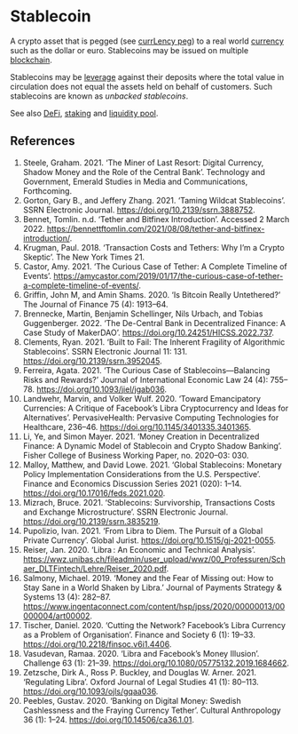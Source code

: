 # Stablecoin

A crypto asset that is pegged (see [currLency peg](currLency-peg.md)) to a real world [currency](currency.md) such as the dollar or euro. Stablecoins may be issued on multiple [blockchain](blockchain.md).

Stablecoins may be [leverage](leverage.md) against their deposits where the total value in circulation does not equal the assets held on behalf of customers. Such stablecoins are known as *unbacked stablecoins*.

See also [DeFi](defi.md), [staking](staking.md) and [liquidity pool](liquidity-pool.md).

## References
1. Steele, Graham. 2021. ‘The Miner of Last Resort: Digital Currency, Shadow Money and the Role of the Central Bank’. Technology and Government, Emerald Studies in Media and Communications, Forthcoming.
1. Gorton, Gary B., and Jeffery Zhang. 2021. ‘Taming Wildcat Stablecoins’. SSRN Electronic Journal. https://doi.org/10.2139/ssrn.3888752.
1. Bennet, Tomlin. n.d. ‘Tether and Bitfinex Introduction’. Accessed 2 March 2022. https://bennettftomlin.com/2021/08/08/tether-and-bitfinex-introduction/.
1. Krugman, Paul. 2018. ‘Transaction Costs and Tethers: Why I’m a Crypto Skeptic’. The New York Times 21.
1. Castor, Amy. 2021. ‘The Curious Case of Tether: A Complete Timeline of Events’. https://amycastor.com/2019/01/17/the-curious-case-of-tether-a-complete-timeline-of-events/.
1. Griffin, John M, and Amin Shams. 2020. ‘Is Bitcoin Really Untethered?’ The Journal of Finance 75 (4): 1913–64.
1. Brennecke, Martin, Benjamin Schellinger, Nils Urbach, and Tobias Guggenberger. 2022. ‘The De-Central Bank in Decentralized Finance: A Case Study of MakerDAO’. https://doi.org/10.24251/HICSS.2022.737.
1. Clements, Ryan. 2021. ‘Built to Fail: The Inherent Fragility of Algorithmic Stablecoins’. SSRN Electronic Journal 11: 131. https://doi.org/10.2139/ssrn.3952045.
1. Ferreira, Agata. 2021. ‘The Curious Case of Stablecoins—Balancing Risks and Rewards?’ Journal of International Economic Law 24 (4): 755–78. https://doi.org/10.1093/jiel/jgab036.
1. Landwehr, Marvin, and Volker Wulf. 2020. ‘Toward Emancipatory Currencies: A Critique of Facebook’s Libra Cryptocurrency and Ideas for Alternatives’. PervasiveHealth: Pervasive Computing Technologies for Healthcare, 236–46. https://doi.org/10.1145/3401335.3401365.
1. Li, Ye, and Simon Mayer. 2021. ‘Money Creation in Decentralized Finance: A Dynamic Model of Stablecoin and Crypto Shadow Banking’. Fisher College of Business Working Paper, no. 2020–03: 030.
1. Malloy, Matthew, and David Lowe. 2021. ‘Global Stablecoins: Monetary Policy Implementation Considerations from the U.S. Perspective’. Finance and Economics Discussion Series 2021 (020): 1–14. https://doi.org/10.17016/feds.2021.020.
1. Mizrach, Bruce. 2021. ‘Stablecoins: Survivorship, Transactions Costs and Exchange Microstructure’. SSRN Electronic Journal. https://doi.org/10.2139/ssrn.3835219.
1. Pupolizio, Ivan. 2021. ‘From Libra to Diem. The Pursuit of a Global Private Currency’. Global Jurist. https://doi.org/10.1515/gj-2021-0055.
1. Reiser, Jan. 2020. ‘Libra : An Economic and Technical Analysis’. https://wwz.unibas.ch/fileadmin/user_upload/wwz/00_Professuren/Schaer_DLTFintech/Lehre/Reiser_2020.pdf.
1. Salmony, Michael. 2019. ‘Money and the Fear of Missing out: How to Stay Sane in a World Shaken by Libra.’ Journal of Payments Strategy & Systems 13 (4): 282–87. https://www.ingentaconnect.com/content/hsp/jpss/2020/00000013/00000004/art00002.
1. Tischer, Daniel. 2020. ‘Cutting the Network? Facebook’s Libra Currency as a Problem of Organisation’. Finance and Society 6 (1): 19–33. https://doi.org/10.2218/finsoc.v6i1.4406.
1. Vasudevan, Ramaa. 2020. ‘Libra and Facebook’s Money Illusion’. Challenge 63 (1): 21–39. https://doi.org/10.1080/05775132.2019.1684662.
1. Zetzsche, Dirk A., Ross P. Buckley, and Douglas W. Arner. 2021. ‘Regulating Libra’. Oxford Journal of Legal Studies 41 (1): 80–113. https://doi.org/10.1093/ojls/gqaa036.
1. Peebles, Gustav. 2020. ‘Banking on Digital Money: Swedish Cashlessness and the Fraying Currency Tether’. Cultural Anthropology 36 (1): 1–24. https://doi.org/10.14506/ca36.1.01.